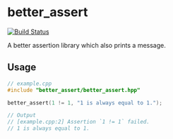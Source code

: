 # better_assert

[![Build Status](https://travis-ci.org/amallia/better_assert.svg?branch=master)](https://travis-ci.org/amallia/better_assert)

A better assertion library which also prints a message.

## Usage

```cpp
// example.cpp
#include "better_assert/better_assert.hpp"

better_assert(1 != 1, "1 is always equal to 1.");

// Output
// [example.cpp:2] Assertion `1 != 1` failed.
// 1 is always equal to 1.
```

